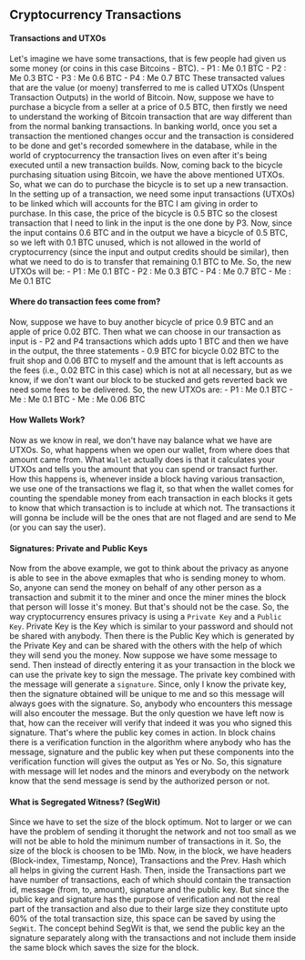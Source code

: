 ## **Cryptocurrency Transactions**


#### **Transactions and UTXOs**
Let's imagine we have some transactions, that is few people had given us some money (or coins in this case Bitcoins - BTC).
    - P1 : Me   0.1 BTC
    - P2 : Me   0.3 BTC
    - P3 : Me   0.6 BTC
    - P4 : Me   0.7 BTC
These transacted values that are the value (or moeny) transferred to me is called UTXOs (Unspent Transaction Outputs) in the world of
Bitcoin. Now, suppose we have to purchase a bicycle from a seller at a price of 0.5 BTC, then firstly we need to understand the working
of Bitcoin transaction that are way different than from the normal banking transactions.
In banking world, once you set a transaction the mentioned changes occur and the transaction is considered to be done and get's
recorded somewhere in the database, while in the world of cryptocurrency the transaction lives on even after it's being executed until
a new transaction builds.
Now, coming back to the bicycle purchasing situation using Bitcoin, we have the above mentioned UTXOs. So, what we can do to purchase
the bicycle is to set up a new transaction. In the setting up of a transaction, we need some input transactions (UTXOs) to be linked
which will accounts for the BTC I am giving in order to purchase. In this case, the price of the bicycle is 0.5 BTC so the closest
transaction that I need to link in the input is the one done by P3. Now, since the input contains 0.6 BTC and in the output we have
a bicycle of 0.5 BTC, so we left with 0.1 BTC unused, which is not allowed in the world of cryptocurrency (since the input and output
credits should be similar), then what we need to do is to transfer that remaining 0.1 BTC to Me. So, the new UTXOs will be:
    - P1 : Me   0.1 BTC
    - P2 : Me   0.3 BTC
    - P4 : Me   0.7 BTC
    - Me : Me   0.1 BTC

    
#### **Where do transaction fees come from?**
Now, suppose we have to buy another bicycle of price 0.9 BTC and an apple of price 0.02 BTC. Then what we can choose in our transaction
as input is - P2 and P4 transactions which adds upto 1 BTC and then we have in the output, the three statements - 0.9 BTC for bicycle
0.02 BTC to the fruit shop and 0.06 BTC to myself and the amount that is left accounts as the fees (i.e., 0.02 BTC in this case) which
is not at all necessary, but as we know, if we don't want our block to be stucked and gets reverted back we need some fees to be
delivered. So, the new UTXOs are:
    - P1 : Me   0.1 BTC
    - Me : Me   0.1 BTC
    - Me : Me   0.06 BTC


#### **How Wallets Work?**
Now as we know in real, we don't have nay balance what we have are UTXOs. So, what happens when we open our wallet, from where does
that amount came from. What `Wallet` actually does is that it calculates your UTXOs and tells you the amount that you can spend or
transact further. How this happens is, whenever inside a block having various transaction, we use one of the transactions we flag it,
so that when the wallet comes for counting the spendable money from each transaction in each blocks it gets to know that which
transaction is to include at which not. The transactions it will gonna be include will be the ones that are not flaged and are send
to Me (or you can say the user).


#### **Signatures: Private and Public Keys**
Now from the above example, we got to think about the privacy as anyone is able to see in the above exmaples that who is sending
money to whom. So, anyone can send the money on behalf of any other person as a transaction and submit it to the miner and once
the miner mines the block that person will losse it's money. But that's should not be the case. So, the way cryptocurrency ensures
privacy is using a `Private Key` and a `Public Key`. Private Key is the Key which is similar to your password and should not be
shared with anybody. Then there is the Public Key which is generated by the Private Key and can be shared with the others with the
help of which they will send you the money.
Now suppose we have some message to send. Then instead of directly entering it as your transaction in the block we can use the 
private key to sign the message. The private key combined with the message will generate a `signature`. Since, only I know the
private key, then the signature obtained will be unique to me and so this message will always goes with the signature. So, anybody
who encounters this message will also encouter the message. But the only question we have left now is that, how can the receiver 
will verify that indeed it was you who signed this signature. That's where the public key comes in action. In block chains there is
a verification function in the algorithm where anybody who has the message, signature and the public key when put these components
into the verification function will gives the output as Yes or No. So, this signature with message will let nodes and the minors and
everybody on the network know that the send message is send by the authorized person or not.

 
#### **What is Segregated Witness? (SegWit)**
Since we have to set the size of the block optimum. Not to larger or we can have the problem of sending it thorught the network and
not too small as we will not be able to hold the minimum number of transactions in it. So, the size of the block is choosen to be
1Mb. Now, in the block, we have headers (Block-index, Timestamp, Nonce), Transactions and the Prev. Hash which all helps in giving
the current Hash. Then, inside the Transactions part we have number of transactions, each of which should contain the transaction 
id, message (from, to, amount), signature and the public key. But since the public key and signature has the purpose of verification
and not the real part of the transaction and also due to their large size they constitute upto 60% of the total transaction size,
this space can be saved by using the `SegWit`. The concept behind SegWit is that, we send the public key an the signature separately
along with the transactions and not include them inside the same block which saves the size for the block.

